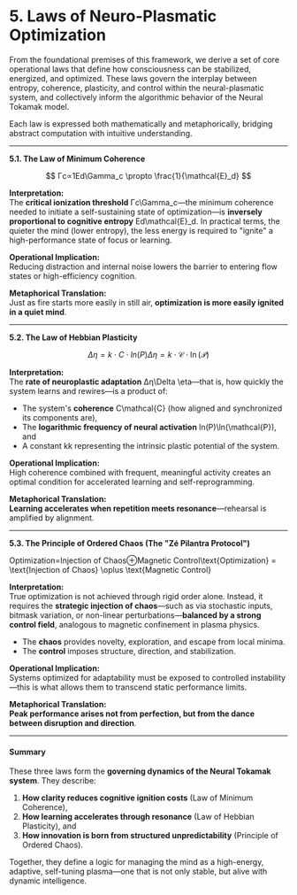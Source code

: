 # 5. Laws of Neuro-Plasmatic Optimization

From the foundational premises of this framework, we derive a set of core operational laws that define how consciousness can be stabilized, energized, and optimized. These laws govern the interplay between entropy, coherence, plasticity, and control within the neural-plasmatic system, and collectively inform the algorithmic behavior of the Neural Tokamak model.

Each law is expressed both mathematically and metaphorically, bridging abstract computation with intuitive understanding.

***

**5.1. The Law of Minimum Coherence**

$$
Γc∝1Ed\Gamma_c \propto \frac{1}{\mathcal{E}_d}
$$

**Interpretation:**\
The **critical ionization threshold** Γc\Gamma\_c—the minimum coherence needed to initiate a self-sustaining state of optimization—is **inversely proportional to cognitive entropy** Ed\mathcal{E}\_d. In practical terms, the quieter the mind (lower entropy), the less energy is required to "ignite" a high-performance state of focus or learning.

**Operational Implication:**\
Reducing distraction and internal noise lowers the barrier to entering flow states or high-efficiency cognition.

**Metaphorical Translation:**\
Just as fire starts more easily in still air, **optimization is more easily ignited in a quiet mind**.

***

**5.2. The Law of Hebbian Plasticity**

$$
Δη=k⋅C⋅ln⁡(P)\Delta \eta = k \cdot \mathcal{C} \cdot \ln(\mathcal{P})
$$

**Interpretation:**\
The **rate of neuroplastic adaptation** Δη\Delta \eta—that is, how quickly the system learns and rewires—is a product of:

* The system's **coherence** C\mathcal{C} (how aligned and synchronized its components are),
* The **logarithmic frequency of neural activation** ln⁡(P)\ln(\mathcal{P}), and
* A constant kk representing the intrinsic plastic potential of the system.

**Operational Implication:**\
High coherence combined with frequent, meaningful activity creates an optimal condition for accelerated learning and self-reprogramming.

**Metaphorical Translation:**\
**Learning accelerates when repetition meets resonance**—rehearsal is amplified by alignment.

***

**5.3. The Principle of Ordered Chaos (The "Zé Pilantra Protocol")**

Optimization=Injection of Chaos⊕Magnetic Control\text{Optimization} = \text{Injection of Chaos} \oplus \text{Magnetic Control}

**Interpretation:**\
True optimization is not achieved through rigid order alone. Instead, it requires the **strategic injection of chaos**—such as via stochastic inputs, bitmask variation, or non-linear perturbations—**balanced by a strong control field**, analogous to magnetic confinement in plasma physics.

* The **chaos** provides novelty, exploration, and escape from local minima.
* The **control** imposes structure, direction, and stabilization.

**Operational Implication:**\
Systems optimized for adaptability must be exposed to controlled instability—this is what allows them to transcend static performance limits.

**Metaphorical Translation:**\
**Peak performance arises not from perfection, but from the dance between disruption and direction**.

***

#### Summary

These three laws form the **governing dynamics of the Neural Tokamak system**. They describe:

1. **How clarity reduces cognitive ignition costs** (Law of Minimum Coherence),
2. **How learning accelerates through resonance** (Law of Hebbian Plasticity), and
3. **How innovation is born from structured unpredictability** (Principle of Ordered Chaos).

Together, they define a logic for managing the mind as a high-energy, adaptive, self-tuning plasma—one that is not only stable, but alive with dynamic intelligence.

